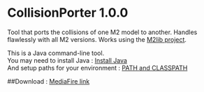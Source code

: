 # CollisionPorter 1.0.0
Tool that ports the collisions of one M2 model to another. Handles flawlessly with all M2 versions.
Works using the [M2lib project](https://github.com/Koward/m2lib-java).

This is a Java command-line tool.  
You may need to install Java : [Install Java](https://java.com/en/download/help/download_options.xml)  
And setup paths for your environment : [PATH and CLASSPATH](https://docs.oracle.com/javase/tutorial/essential/environment/paths.html)  

##Download :
[MediaFire link](http://www.mediafire.com/download/33yyar1rlkhmaoa/CollisionPorter.jar)
